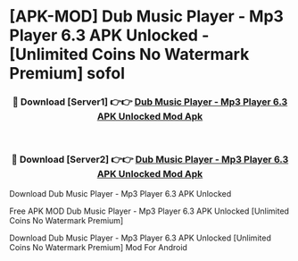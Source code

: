# [APK-MOD] Dub Music Player - Mp3 Player 6.3 APK Unlocked - [Unlimited Coins No Watermark Premium] sofol



<div align="center">
<h3>🔴 Download [Server1] 👉👉 <a href="https://momento.my/?title=Dub_Music_Player_-_Mp3_Player_6.3_APK_Unlocked">Dub Music Player - Mp3 Player 6.3 APK Unlocked Mod Apk</a></h3><br>

<h3>🔴 Download [Server2] 👉👉 <a href="https://momento.my/?title=Dub_Music_Player_-_Mp3_Player_6.3_APK_Unlocked">Dub Music Player - Mp3 Player 6.3 APK Unlocked Mod Apk</a></h3>
</div>



Download Dub Music Player - Mp3 Player 6.3 APK Unlocked 

Free APK MOD Dub Music Player - Mp3 Player 6.3 APK Unlocked [Unlimited Coins No Watermark Premium]

Download Dub Music Player - Mp3 Player 6.3 APK Unlocked [Unlimited Coins No Watermark Premium] Mod For Android
